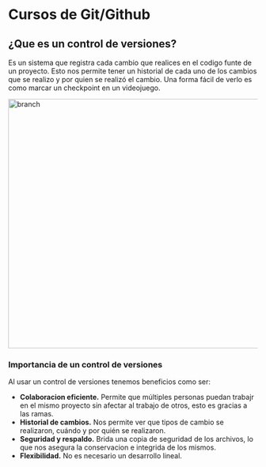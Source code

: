 # **Cursos de Git/Github**
## **¿Que es un control de versiones?**
Es un sistema que registra cada cambio que realices en el codigo funte de un proyecto. 
Esto nos permite tener un historial de cada uno de los cambios que se realizo y por quien se realizó el cambio. Una forma fácil de verlo es como marcar un checkpoint en un videojuego.

</p align="center"> <img src="https://encrypted-tbn0.gstatic.com/images?q=tbn:ANd9GcSNKDkr_xT3R80sYfQOzWgqYfI-AX4w3Krqpg&s" alt= "branch" width="505" /> </p>

### **Importancia de un control de versiones**
Al usar un control de versiones tenemos beneficios como ser:
- **Colaboracion eficiente.** Permite que múltiples personas puedan trabajr en el mismo proyecto sin afectar al trabajo de otros, esto es gracias a las ramas.
- **Historial de cambios.** Nos permite ver que tipos de cambio se realizaron, cuándo y por quién se realizaron.
- **Seguridad y respaldo.** Brida una copia de seguridad de los archivos, lo que nos asegura la conservacion e integrida de los mismos.
- **Flexibilidad.** No es necesario un desarrollo lineal.


